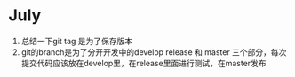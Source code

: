 # July
1. 总结一下git tag 是为了保存版本
2. git的branch是为了分开开发中的develop release 和 master 三个部分，每次提交代码应该放在develop里，在release里面进行测试，在master发布
